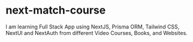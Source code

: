 # next-match-course
I am learning Full Stack App using NextJS, Prisma ORM, Tailwind CSS, NextUI and NextAuth  from different Video Courses, Books, and Websites.
